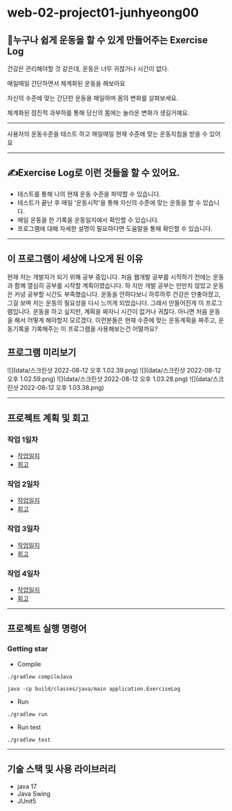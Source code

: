 # web-02-project01-junhyeong00
## 💪누구나 쉽게 운동을 할 수 있게 만들어주는 Exercise Log
건강은 관리해야할 것 같은데, 운동은 너무 귀찮거나 시간이 없다.

매일매일 간단하면서 체계화된 운동을 해보아요

자신의 수준에 맞는 간단한 운동을 매일하며 몸의 변화를 살펴보세요.

체계화된 점진적 과부하를 통해 당신의 몸에는 놀라운 변화가 생길거예요.

---

사용자의 운동수준을 테스트 하고 매일매일 현재 수준에 맞는 운동지침을 받을 수 있어요

---

## ✍️Exercise Log로 이런 것들을 할 수 있어요.

- 테스트를 통해 나의 현재 운동 수준을 파악할 수 있습니다.
- 테스트가 끝난 후 매일 '운동시작'을 통해 자신의 수준에 맞는 운동을 할 수 있습니다.
- 매일 운동을 한 기록을 운동일지에서 확인할 수 있습니다. 
- 프로그램에 대해 자세한 설명이 필요하다면 도움말을 통해 확인할 수 있습니다.

---

## 이 프로그램이 세상에 나오게 된 이유
현재 저는 개발자가 되기 위해 공부 중입니다. 처음 웹개발 공부를 시작하기 전에는 운동과 함께 열심히 공부를 시작할 계획이였습니다. 하
지만 개발 공부는 만만치 않았고 운동은 커녕 공부할 시간도 부족했습니다. 
운동을 안하다보니 하루하루 건강은 안좋아졌고, 그걸 보며 저는 운동의 필요성을 다시 느끼게 되었습니다. 그래서 만들어진게 이 프로그램입니다.
운동을 하고 싶지만, 계획을 짜자니 시간이 없거나 귀찮다. 아니면 처음 운동을 해서 어떻게 해야할지 모르겠다. 이런분들은 현재 수준에 맞는 운동계획을 짜주고,
운동기록을 기록해주는 이 프로그램을 사용해보는건 어떨까요?
## 프로그램 미리보기
![](data/스크린샷 2022-08-12 오후 1.02.39.png)
![](data/스크린샷 2022-08-12 오후 1.02.59.png)
![](data/스크린샷 2022-08-12 오후 1.03.28.png)
![](data/스크린샷 2022-08-12 오후 1.03.38.png)

---

## 프로젝트 계획 및 회고
### 작업 1일차 
- [작업일지](https://github.com/1mptera/web-02-project01-junhyeong00/issues/5)
- [회고](https://velog.io/@jhbae0420/220808-레벨테스트-TIL-1)
### 작업 2일차
- [작업일지](https://github.com/1mptera/web-02-project01-junhyeong00/issues/8)
- [회고](https://velog.io/@jhbae0420/220809-레벨테스트-TIL-2)
### 작업 3일차 
- [작업일지](https://github.com/1mptera/web-02-project01-junhyeong00/issues/13)
- [회고](https://velog.io/@jhbae0420/220810-레벨테스트-TIL-3-보기-좋은-떡이-먹기도-좋다)
### 작업 4일차
- [작업일지](https://github.com/1mptera/web-02-project01-junhyeong00/issues/16)
- [회고](https://velog.io/@jhbae0420/220811-레벨테스트-TIL-4)

---

## 프로젝트 실행 명령어
### Getting star

- Compile

`./gradlew compileJava`

`java -cp build/classes/java/main application.ExerciseLog`
- Run

`./gradlew run`
- Run test


`./gradlew test`

---

## 기술 스택 및 사용 라이브러리
- java 17
- Java Swing
- JUnit5
